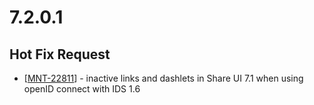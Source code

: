 <h1>        7.2.0.1
</h1>

<h2>        Hot Fix Request
</h2>
<ul>
<li>[<a href='https://alfresco.atlassian.net/browse/MNT-22811'>MNT-22811</a>] -         inactive links and dashlets in Share UI 7.1 when using openID connect with IDS 1.6
</li>
</ul>